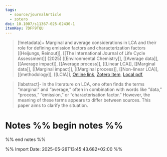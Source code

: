 ```yaml
---
tags:
  - source/journalArticle
  - zotero
doi: 10.1007/s11367-025-02430-1
itemKey: 7DFF9TQU
---
```

>[!metadata]+
> Marginal and average considerations in LCA and their role for defining emission factors and characterization factors
> [[Heijungs, Reinout]], 
> [[The International Journal of Life Cycle Assessment]] (2025)
> [[Environmental Chemistry]], [[Average data]], [[Average impact]], [[Average process]], [[Linear LCA]], [[Marginal data]], [[Marginal impact]], [[Marginal process]], [[Non-linear LCA]], [[methodology]], [[LCIA]], 
> [Online link](https://doi.org/10.1007/s11367-025-02430-1), [Zotero Item](zotero://select/library/items/7DFF9TQU), [Local pdf](file://C:/Users/aburg/Documents/references/zotero/storage/9ZB6SXI8/Heijungs2025_Marginalaverage.pdf), 

>[!abstract]-
>In the literature on LCA, one often finds the terms “marginal” and “average,” often in combination with words like “data,” “process,” “emission,” or “characterisation factor.” However, the meaning of these terms appears to differ between sources. This paper aims to clarify the situation.

# Notes %% begin notes %%

%% end notes %%




%% Import Date: 2025-05-26T13:45:43.682+02:00 %%
